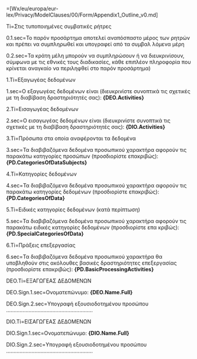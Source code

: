 =[Wx/eu/europa/eur-lex/Privacy/ModelClauses/00/Form/Appendix1_Outline_v0.md]

Ti=Στις τυποποιημένες συμβατικές ρήτρες

0.1.sec=Το παρόν προσάρτημα αποτελεί αναπόσπαστο μέρος των ρητρών και πρέπει να συμπληρωθεί και υπογραφεί από τα συμβαλ λόμενα μέρη

0.2.sec=Τα κράτη μέλη μπορούν να συμπληρώσουν ή να διευκρινίσουν, σύμφωνα με τις εθνικές τους διαδικασίες, κάθε επιπλέον πληροφορία που κρίνεται αναγκαίο να περιληφθεί στο παρόν προσάρτημα)

1.Ti=Εξαγωγέας δεδομένων

1.sec=Ο εξαγωγέας δεδομένων είναι (διευκρινίστε συνοπτικά τις σχετικές με τη διαβίβαση δραστηριότητές σας): <b>{DEO.Activities}</b>

2.Ti=Εισαγωγέας δεδομένων

2.sec=Ο εισαγωγέας δεδομένων είναι (διευκρινίστε συνοπτικά τις σχετικές με τη διαβίβαση δραστηριότητές σας): <b> {DIO.Activities}</b>

3.Ti=Πρόσωπα στα οποία αναφέρονται τα δεδομένα

3.sec=Τα διαβιβαζόμενα δεδομένα προσωπικού χαρακτήρα αφορούν τις παρακάτω κατηγορίες προσώπων (προσδιορίστε επακριβώς): <b>{PD.CategoriesOfDataSubjects}</b>

4.Ti=Κατηγορίες δεδομένων

4.sec=Τα διαβιβαζόμενα δεδομένα προσωπικού χαρακτήρα αφορούν τις παρακάτω κατηγορίες δεδομένων (προσδιορίστε επακριβώς): <b>{PD.CategoriesOfData}</b>

5.Ti=Ειδικές κατηγορίες δεδομένων (κατά περίπτωση)

5.sec=Τα διαβιβαζόμενα δεδομένα προσωπικού χαρακτήρα αφορούν τις παρακάτω ειδικές κατηγορίες δεδομένων (προσδιορίστε επα κριβώς):  <b>{PD.SpecialCategoriesOfData}</b>

6.Ti=Πράξεις επεξεργασίας

6.sec=Τα διαβιβαζόμενα δεδομένα προσωπικού χαρακτήρα θα υποβληθούν στις ακόλουθες βασικές δραστηριότητες επεξεργασίας (προσδιορίστε επακριβώς): <b>{PD.BasicProcessingActivities}</b>

DEO.Ti=ΕΞΑΓΩΓΕΑΣ ΔΕΔΟΜΕΝΩΝ

DEO.Sign.1.sec=Ονοματεπώνυμο: <b>{DEO.Name.Full}</b>

DEO.Sign.2.sec=Υπογραφή εξουσιοδοτημένου προσώπου ..........................................................

DIO.Ti=ΕΙΣΑΓΩΓΕΑΣ ΔΕΔΟΜΕΝΩΝ

DIO.Sign.1.sec=Ονοματεπώνυμο:  <b>{DIO.Name.Full}</b>

DIO.Sign.2.sec=Υπογραφή εξουσιοδοτημένου προσώπου ..........................................................
